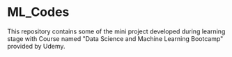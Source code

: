# ML_Codes
This repository contains some of the mini project developed during learning stage with Course named "Data Science and Machine Learning Bootcamp" provided by Udemy.
